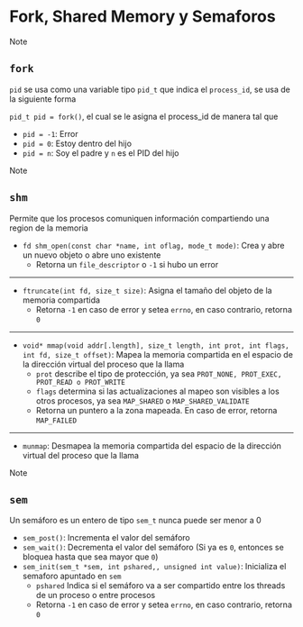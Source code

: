 # Fork, Shared Memory y Semaforos

> [!NOTE]
>
> ## `fork`
>
> `pid` se usa como una variable tipo `pid_t` que indica el `process_id`, se usa de la siguiente forma
>
> `pid_t pid = fork()`, el cual se le asigna el process_id de manera tal que
>
> - `pid = -1`: Error
> - `pid = 0`: Estoy dentro del hijo
> - `pid = n`: Soy el padre y `n` es el PID del hijo

> [!NOTE]
>
> ## `shm`
>
> Permite que los procesos comuniquen información compartiendo una region de la memoria
>
> - `fd shm_open(const char *name, int oflag, mode_t mode)`: Crea y abre un nuevo objeto o abre uno existente
>   - Retorna un `file_descriptor` o `-1` si hubo un error
>
> ---
>
> - `ftruncate(int fd, size_t size)`: Asigna el tamaño del objeto de la memoria compartida
>   - Retorna `-1` en caso de error y setea `errno`, en caso contrario, retorna `0`
>
> ---
>
> - `void* mmap(void addr[.length], size_t length, int prot, int flags, int fd, size_t offset)`: Mapea la memoria compartida en el espacio de la dirección virtual del proceso que la llama
>   - `prot` describe el tipo de protección, ya sea `PROT_NONE, PROT_EXEC, PROT_READ o PROT_WRITE`
>   - `flags` determina si las actualizaciones al mapeo son visibles a los otros procesos, ya sea `MAP_SHARED` o `MAP_SHARED_VALIDATE`
>   - Retorna un puntero a la zona mapeada. En caso de error, retorna `MAP_FAILED`
>
> ---
>
> - `munmap`: Desmapea la memoria compartida del espacio de la dirección virtual del proceso que la llama

> [!NOTE]
>
> ## `sem`
>
> Un semáforo es un entero de tipo `sem_t` nunca puede ser menor a 0
>
> - `sem_post()`: Incrementa el valor del semáforo
> - `sem_wait()`: Decrementa el valor del semáforo (Si ya es `0`, entonces se bloquea hasta que sea mayor que `0`)
> - `sem_init(sem_t *sem, int pshared,, unsigned int value)`: Inicializa el semaforo apuntado en `sem`
>   - `pshared` Indica si el semáforo va a ser compartido entre los threads de un proceso o entre procesos
>   - Retorna `-1` en caso de error y setea `errno`, en caso contrario, retorna `0`
